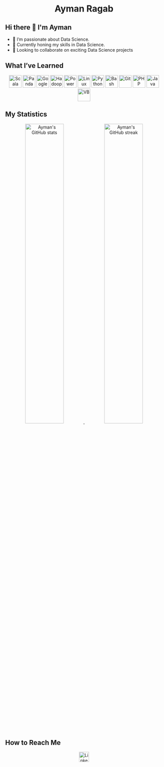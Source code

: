 <h1 align="center">
  <b>Ayman Ragab</b>
</h1>

## Hi there 👋 I'm Ayman
- 👀 I’m passionate about Data Science.
- 🌱 Currently honing my skills in Data Science.
- 💞️ Looking to collaborate on exciting Data Science projects

## What I’ve Learned

<div align="center">
  <img src="https://www.vectorlogo.zone/logos/scala-lang/scala-lang-ar21.svg" alt="Scala" height="40">
  <img src="https://www.vectorlogo.zone/logos/usepanda/usepanda-ar21.svg" alt="Panda" height="40">
  <img src="https://www.vectorlogo.zone/logos/google_analytics/google_analytics-ar21.svg" alt="Google Analytics" height="40">
  <img src="https://www.vectorlogo.zone/logos/apache_hadoop/apache_hadoop-ar21.svg" alt="Hadoop" height="40">
  <img src="https://www.vectorlogo.zone/logos/microsoft_powerbi/microsoft_powerbi-ar21.svg" alt="Power BI" height="40">
  <img src="https://www.vectorlogo.zone/logos/linux/linux-icon.svg" alt="Linux" height="40">
  <img src="https://www.vectorlogo.zone/logos/python/python-icon.svg" alt="Python" height="40">
  <img src="https://www.vectorlogo.zone/logos/gnu_bash/gnu_bash-icon.svg" alt="Bash" height="40">
  <img src="https://www.vectorlogo.zone/logos/git-scm/git-scm-icon.svg" alt="Git" height="40">
  <img src="https://www.vectorlogo.zone/logos/php/php-icon.svg" alt="PHP" height="40">
  <img src="https://www.vectorlogo.zone/logos/java/java-icon.svg" alt="Java" height="40">
  <img src="https://www.vectorlogo.zone/logos/microsoft_vb/microsoft_vb-icon.svg" alt="VB" height="40">
</div>

## My Statistics

<div align="center">
  <a href="https://github.com/aymanrgab">
    <img width="49.5%" src="https://github-readme-stats.vercel.app/api?username=aymanrgab&show_icons=true&theme=gruvbox&hide_border=true" alt="Ayman's GitHub stats">
    <img width="49.5%" src="https://github-readme-streak-stats.herokuapp.com/?user=aymanrgab&theme=gruvbox&hide_border=true" alt="Ayman's GitHub streak">
  </a>
</div>

## How to Reach Me

<div align="center">
  <a href="https://www.linkedin.com/in/aymanragab">
    <img src="https://www.vectorlogo.zone/logos/linkedin/linkedin-tile.svg" width="32" alt="LinkedIn">
  </a>
</div>
